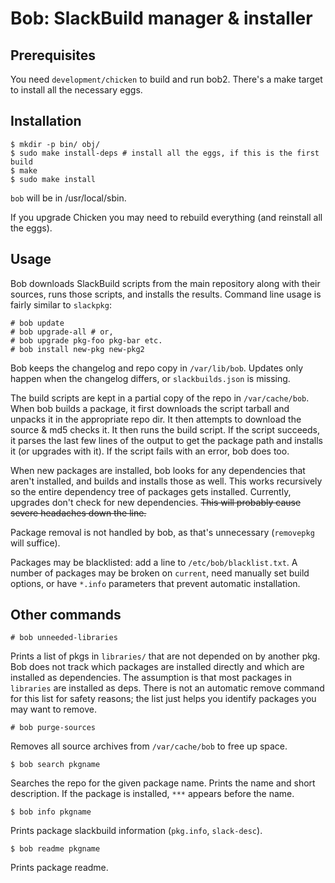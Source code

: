 # Bob: SlackBuild manager & installer

## Prerequisites

You need `development/chicken` to build and run bob2. There's a make target to
install all the necessary eggs.

## Installation

~~~~
$ mkdir -p bin/ obj/
$ sudo make install-deps # install all the eggs, if this is the first build
$ make
$ sudo make install
~~~~

`bob` will be in /usr/local/sbin.

If you upgrade Chicken you may need to rebuild everything (and reinstall all
the eggs).

## Usage

Bob downloads SlackBuild scripts from the main repository along with their
sources, runs those scripts, and installs the results. Command line usage is
fairly similar to `slackpkg`:

~~~~
# bob update
# bob upgrade-all # or,
# bob upgrade pkg-foo pkg-bar etc.
# bob install new-pkg new-pkg2
~~~~

Bob keeps the changelog and repo copy in `/var/lib/bob`. Updates only happen
when the changelog differs, or `slackbuilds.json` is missing.

The build scripts are kept in a partial copy of the repo in `/var/cache/bob`.
When bob builds a package, it first downloads the script tarball and unpacks it
in the appropriate repo dir. It then attempts to download the source & md5
checks it. It then runs the build script. If the script succeeds, it parses the
last few lines of the output to get the package path and installs it (or
upgrades with it). If the script fails with an error, bob does too.

When new packages are installed, bob looks for any dependencies that aren't
installed, and builds and installs those as well. This works recursively so the
entire dependency tree of packages gets installed. Currently, upgrades don't
check for new dependencies. ~~This will probably cause severe headaches down the
line.~~

Package removal is not handled by bob, as that's unnecessary (`removepkg` will
suffice).

Packages may be blacklisted: add a line to `/etc/bob/blacklist.txt`. A number of
packages may be broken on `current`, need manually set build options, or have
`*.info` parameters that prevent automatic installation.

## Other commands

~~~~
# bob unneeded-libraries
~~~~

Prints a list of pkgs in `libraries/` that are not depended on by another pkg.
Bob does not track which packages are installed directly and which are 
installed as dependencies. The assumption is that most packages in `libraries`
are installed as deps. There is not an automatic remove command for this list
for safety reasons; the list just helps you identify packages you may want
to remove.

~~~~
# bob purge-sources
~~~~

Removes all source archives from `/var/cache/bob` to free up space.

~~~~
$ bob search pkgname
~~~~

Searches the repo for the given package name. Prints the name and short
description. If the package is installed, `***` appears before the name.

~~~~
$ bob info pkgname
~~~~

Prints package slackbuild information (`pkg.info`, `slack-desc`).

~~~~
$ bob readme pkgname
~~~~

Prints package readme.




